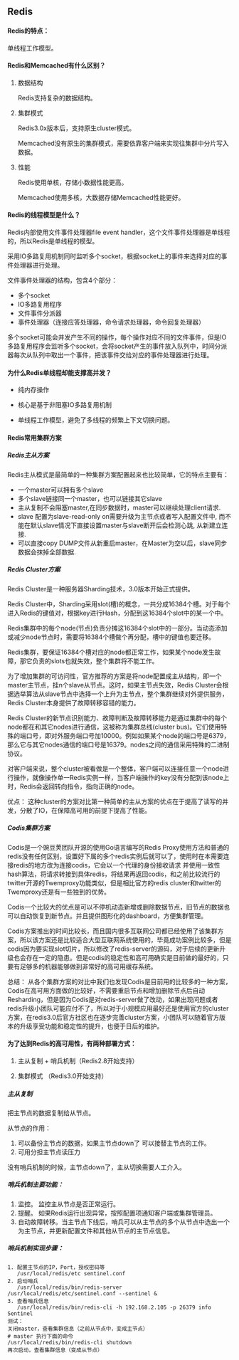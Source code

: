 ## Redis

#### Redis的特点：

单线程工作模型。
	
#### Redis和Memcached有什么区别？

1. 数据结构

    Redis支持复杂的数据结构。

2. 集群模式

    Redis3.0x版本后，支持原生cluster模式。
	
	Memcached没有原生的集群模式，需要依靠客户端来实现往集群中分片写入数据。

3. 性能
    
    Redis使用单核，存储小数据性能更高。
	
	Memcached使用多核，大数据存储Memcached性能更好。

#### Redis的线程模型是什么？

Redis内部使用文件事件处理器file event handler，这个文件事件处理器是单线程的，所以Redis是单线程的模型。

采用IO多路复用机制同时监听多个socket，根据socket上的事件来选择对应的事件处理器进行处理。

文件事件处理器的结构，包含4个部分：
- 多个socket
- IO多路复用程序
- 文件事件分派器
- 事件处理器（连接应答处理器，命令请求处理器，命令回复处理器）

多个socket可能会并发产生不同的操作，每个操作对应不同的文件事件，但是IO多路复用程序会监听多个socket，会将socket产生的事件放入队列中，时间分派器每次从队列中取出一个事件，把该事件交给对应的事件处理器进行处理。

#### 为什么Redis单线程却能支撑高并发？

- 纯内存操作

- 核心是基于非阻塞IO多路复用机制

- 单线程工作模型，避免了多线程的频繁上下文切换问题。

#### Redis常用集群方案

##### Redis主从方案

Redis主从模式是最简单的一种集群方案配置起来也比较简单，它的特点主要有：
- 一个master可以拥有多个slave
- 多个slave链接同一个master，也可以链接其它slave
- 主从复制不会阻塞master,在同步数据时，master可以继续处理client请求.
- slave 配置为slave-read-only on需要升级为主节点或者写入配置文件中, 而不能在默认slave情况下直接设置master与slave断开后会检测心跳, 从新建立连接.
- 可以直接copy DUMP文件从新重启master，在Master为空以后，slave同步数据会抹掉全部数据.

##### Redis Cluster方案

Redis Cluster是一种服务器Sharding技术，3.0版本开始正式提供。

Redis Cluster中，Sharding采用slot(槽)的概念，一共分成16384个槽。对于每个进入Redis的键值对，根据key进行Hash，分配到这16384个slot中的某一个中。

Redis集群中的每个node(节点)负责分摊这16384个slot中的一部分。当动态添加或减少node节点时，需要将16384个槽做个再分配，槽中的键值也要迁移。

Redis集群，要保证16384个槽对应的node都正常工作，如果某个node发生故障，那它负责的slots也就失效，整个集群将不能工作。

为了增加集群的可访问性，官方推荐的方案是将node配置成主从结构，即一个master主节点，挂n个slave从节点。这时，如果主节点失效，Redis Cluster会根据选举算法从slave节点中选择一个上升为主节点，整个集群继续对外提供服务，Redis Cluster本身提供了故障转移容错的能力。

Redis Cluster的新节点识别能力、故障判断及故障转移能力是通过集群中的每个node都在和其它nodes进行通信，这被称为集群总线(cluster bus)。它们使用特殊的端口号，即对外服务端口号加10000。例如如果某个node的端口号是6379，那么它与其它nodes通信的端口号是16379。nodes之间的通信采用特殊的二进制协议。

对客户端来说，整个cluster被看做是一个整体，客户端可以连接任意一个node进行操作，就像操作单一Redis实例一样，当客户端操作的key没有分配到该node上时，Redis会返回转向指令，指向正确的node。

优点： 这种cluster的方案对比第一种简单的主从方案的优点在于提高了读写的并发，分散了IO，在保障高可用的前提下提高了性能。

##### Codis集群方案

Codis是一个豌豆荚团队开源的使用Go语言编写的Redis Proxy使用方法和普通的redis没有任何区别，设置好下属的多个redis实例后就可以了，使用时在本需要连接redis的地方改为连接codis，它会以一个代理的身份接收请求 并使用一致性hash算法，将请求转接到具体redis，将结果再返回codis，和之前比较流行的twitter开源的Twemproxy功能类似，但是相比官方的redis cluster和twitter的Twemproxy还是有一些独到的优势。

Codis一个比较大的优点是可以不停机动态新增或删除数据节点，旧节点的数据也可以自动恢复到新节点。并且提供图形化的dashboard，方便集群管理。

Codis方案推出的时间比较长，而且国内很多互联网公司都已经使用了该集群方案，所以该方案还是比较适合大型互联网系统使用的，毕竟成功案例比较多，但是codis因为要实现slot切片，所以修改了redis-server的源码，对于后续的更新升级也会存在一定的隐患。但是codis的稳定性和高可用确实是目前做的最好的，只要有足够多的机器能够做到非常好的高可用缓存系统。

总结：
	从各个集群方案的对比中我们也发现Codis是目前用的比较多的一种方案，Codis在高可用方面做的比较好，不需要重启节点和增加删除节点后自动Resharding，但是因为Codis是对redis-server做了改动，如果出现问题或者redis升级小团队可能应付不了，所以对于小规模应用最好还是使用官方的cluster方案，在redis3.0后官方社区也在逐步完善cluster方案，小团队可以随着官方版本的升级享受功能和稳定性的提升，也便于日后的维护。


#### 为了达到Redis的高可用性，有两种部署方式：

1. 主从复制 + 哨兵机制（Redis2.8开始支持）

2. 集群模式 （Redis3.0开始支持）

##### 主从复制
把主节点的数据复制给从节点。

从节点的作用：
1. 可以备份主节点的数据，如果主节点down了 可以接替主节点的工作。
2. 可用分担主节点读压力

没有哨兵机制的时候，主节点down了，主从切换需要人工介入。

##### 哨兵机制主要功能：
1. 监控。 监控主从节点是否正常运行。
2. 提醒。 如果Redis运行出现异常，按照配置项通知客户端或集群管理员。
3. 自动故障转移。当主节点下线后，哨兵可以从主节点的多个从节点中选出一个为主节点，并更新配置文件和其他从节点的主节点信息。

##### 哨兵机制实现步骤：
	
	1. 配置主节点的IP，Port，授权密码等
	   /usr/local/redis/etc sentinel.conf 
	2. 启动哨兵
	   /usr/local/redis/bin/redis-server /usr/local/redis/etc/sentinel.conf --sentinel &
	3. 查看哨兵信息
	   /usr/local/redis/bin/redis-cli -h 192.168.2.105 -p 26379 info Sentinel
	测试： 
	关闭master，查看集群信息（之前从节点中，变成主节点）
	# master 执行下面的命令
	/usr/local/redis/bin/redis-cli shutdown
	再次启动，查看集群信息（变成从节点）


